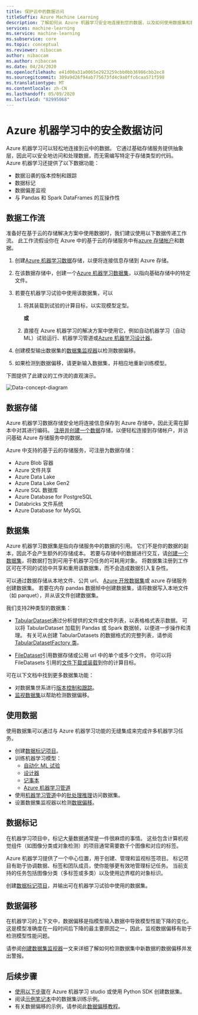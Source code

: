 ```yaml
---
title: 保护云中的数据访问
titleSuffix: Azure Machine Learning
description: 了解如何从 Azure 机器学习安全地连接到您的数据，以及如何使用数据集和数据存储来执行 ML 任务。 数据存储可以存储 Azure Blob 中的数据，Azure Data Lake 第 1 & 2、SQL db、Databricks,.。。
services: machine-learning
ms.service: machine-learning
ms.subservice: core
ms.topic: conceptual
ms.reviewer: nibaccam
author: nibaccam
ms.author: nibaccam
ms.date: 04/24/2020
ms.openlocfilehash: e41d00a31a0065e2923259cbb0bb36986cbb2ec8
ms.sourcegitcommit: 309a9d26f94ab775673fd4c9a0ffc6caa571f598
ms.translationtype: MT
ms.contentlocale: zh-CN
ms.lasthandoff: 05/09/2020
ms.locfileid: "82995068"
---
```

# <a name="secure-data-access-in-azure-machine-learning"></a>Azure 机器学习中的安全数据访问

Azure 机器学习可以轻松地连接到云中的数据。  它通过基础存储服务提供抽象层，因此可以安全地访问和处理数据，而无需编写特定于存储类型的代码。 Azure 机器学习还提供了以下数据功能：

*    数据沿袭的版本控制和跟踪
*    数据标记 
*    数据偏差监视
*    与 Pandas 和 Spark DataFrames 的互操作性

## <a name="data-workflow"></a>数据工作流

准备好在基于云的存储解决方案中使用数据时，我们建议使用以下数据传递工作流。 此工作流假设你在 Azure 中的基于云的存储服务中有[azure 存储帐户](https://docs.microsoft.com/azure/storage/common/storage-quickstart-create-account?tabs=azure-portal)和数据。 

1. 创建[Azure 机器学习数据](#datastores)存储，以便将连接信息存储到 Azure 存储。

2. 在该数据存储中，创建一个[Azure 机器学习数据集](#datasets)，以指向基础存储中的特定文件。 

3. 若要在机器学习试验中使用该数据集，可以
    1. 将其装载到试验的计算目标，以实现模型定型。

        **或** 

    1. 直接在 Azure 机器学习的解决方案中使用它，例如自动机器学习（自动 ML）试验运行、机器学习管道或[Azure 机器学习设计器](concept-designer.md)。

4. 创建模型输出数据集的[数据集监视器](#data-drift)以检测数据偏移。 

5. 如果检测到数据偏移，请更新输入数据集，并相应地重新训练模型。

下图提供了此建议的工作流的直观演示。

![Data-concept-diagram](./media/concept-data/data-concept-diagram.svg)

## <a name="datastores"></a>数据存储

Azure 机器学习数据存储安全地将连接信息保存到 Azure 存储中，因此无需在脚本中对其进行编码。 [注册并创建一个数据](how-to-access-data.md)存储，以便轻松连接到存储帐户，并访问基础 Azure 存储服务中的数据。 

Azure 中支持的基于云的存储服务，可注册为数据存储：

+ Azure Blob 容器
+ Azure 文件共享
+ Azure Data Lake
+ Azure Data Lake Gen2
+ Azure SQL 数据库
+ Azure Database for PostgreSQL
+ Databricks 文件系统
+ Azure Database for MySQL

## <a name="datasets"></a>数据集

Azure 机器学习数据集是指向存储服务中的数据的引用。 它们不是你的数据的副本，因此不会产生额外的存储成本。 若要与存储中的数据进行交互，请[创建一个数据集](how-to-create-register-datasets.md)，将数据打包到可用于机器学习任务的可耗用对象。 将数据集注册到工作区可在不同的试验中共享和重用该数据集，而不会造成数据引入复杂性。

可以通过数据存储从本地文件、公共 url、 [Azure 开放数据集](https://azure.microsoft.com/services/open-datasets/)或 azure 存储服务创建数据集。 若要在内存 pandas 数据帧中创建数据集，请将数据写入本地文件（如 parquet），并从该文件创建数据集。  

我们支持2种类型的数据集： 
+ [TabularDataset](https://docs.microsoft.com/python/api/azureml-core/azureml.data.tabulardataset?view=azure-ml-py)通过分析提供的文件或文件列表，以表格格式表示数据。 可以将 TabularDataset 加载到 Pandas 或 Spark 数据帧，以便进一步操作和清理。 有关可从创建 TabularDatasets 的数据格式的完整列表，请参阅[TabularDatasetFactory 类](https://aka.ms/tabulardataset-api-reference)。

+ [FileDataset](https://docs.microsoft.com/python/api/azureml-core/azureml.data.file_dataset.filedataset?view=azure-ml-py)引用数据存储或公用 url 中的单个或多个文件。 你可以将 FileDatasets 引用的[文件下载或装载](how-to-train-with-datasets.md#mount-files-to-remote-compute-targets)到你的计算目标。

可在以下文档中找到更多数据集功能：

+ 对数据集世系进行[版本控制和跟踪](how-to-version-track-datasets.md)。
+ [监视数据集](how-to-monitor-datasets.md)以帮助检测数据偏移。    

## <a name="work-with-your-data"></a>使用数据

使用数据集可以通过与 Azure 机器学习功能的无缝集成来完成许多机器学习任务。 

+ 创建[数据标记项目](#label)。
+ 训练机器学习模型：
     + [自动化 ML 试验](how-to-use-automated-ml-for-ml-models.md)
     + [设计器](tutorial-designer-automobile-price-train-score.md#import-data)
     + [记事本](how-to-train-with-datasets.md)
     + [Azure 机器学习管道](how-to-create-your-first-pipeline.md)
+ 使用[机器学习管道](how-to-create-your-first-pipeline.md)中的[批处理推理](how-to-use-parallel-run-step.md)访问数据集。
+ 设置数据集监视器以检测[数据偏移](#drift)。

<a name="label"></a>

## <a name="data-labeling"></a>数据标记

在机器学习项目中，标记大量数据通常是一件很麻烦的事情。 这些包含计算机视觉组件（如图像分类或对象检测）的项目通常需要数千个图像和对应的标签。

Azure 机器学习提供了一个中心位置，用于创建、管理和监视标签项目。 标记项目有助于协调数据、标签和团队成员，使你能够更有效地管理标记任务。 当前支持的任务包括图像分类（多标签或多类）以及使用边界框的对象标识。

创建[数据标记项目](how-to-create-labeling-projects.md)，并输出可在机器学习试验中使用的数据集。

<a name="drift"></a>

## <a name="data-drift"></a>数据偏移

在机器学习的上下文中，数据偏移是指模型输入数据中导致模型性能下降的变化。 这是模型准确度在一段时间后下降的最主要原因之一，因此，监视数据偏移有助于检测模型性能问题。

请参阅[创建数据集监视器](how-to-monitor-datasets.md)一文来详细了解如何检测数据集中新数据的数据偏移并发出警报。

## <a name="next-steps"></a>后续步骤 

+ [使用以下步骤](how-to-create-register-datasets.md)在 Azure 机器学习 studio 或使用 Python SDK 创建数据集。
+ 阅读[示例笔记本](https://aka.ms/dataset-tutorial)中的数据集训练示例。
+ 有关数据偏移的示例，请参阅此[数据偏移教程](https://aka.ms/datadrift-notebook)。
